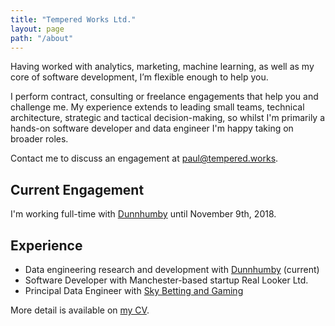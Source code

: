 ```yaml
---
title: "Tempered Works Ltd."
layout: page
path: "/about"
---
```


Having worked with analytics, marketing, machine learning, as well as my core of software development,
I’m flexible enough to help you.

I perform contract, consulting or freelance engagements that help you and challenge me.
My experience extends to leading small teams, technical architecture, strategic and tactical decision-making,
so whilst I'm primarily a hands-on software developer and data engineer I'm happy taking on broader roles.

Contact me to discuss an engagement at [paul@tempered.works](mailto:paul@tempered.works).

## Current Engagement

I'm working full-time with [Dunnhumby](https://www.dunnhumby.com/) until November 9th, 2018.

## Experience

- Data engineering research and development with [Dunnhumby](https://www.dunnhumby.com/) (current)
- Software Developer with Manchester-based startup Real Looker Ltd.
- Principal Data Engineer with [Sky Betting and Gaming](https://skybetcareers.com/about-us)

More detail is available on [my CV](PaulBrabbanCV.pdf).
